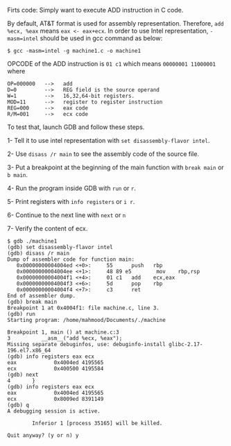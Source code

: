 Firts code:
Simply want to execute ADD instruction in C code.

By default, AT&T format is used for assembly representation. Therefore, `add %ecx, %eax` means `eax <- eax+ecx`. In order to use Intel representation, `-masm=intel` should be used in gcc command as below:

```
$ gcc -masm=intel -g machine1.c -o machine1
```

OPCODE of the ADD instruction is `01 c1` which means `00000001 11000001` where
```
OP=000000   -->   add
D=0         -->   REG field is the source operand
W=1         -->   16,32,64-bit registers.
MOD=11      -->   register to register instruction
REG=000     -->   eax code
R/M=001     -->   ecx code
```


To test that, launch GDB and follow these steps.

1- Tell it to use intel representation with `set disassembly-flavor intel`. 

2- Use `disass /r main` to see the assembly code of the source file. 

3- Put a breakpoint at the beginning of the main function with `break main` or `b main`. 

4- Run the program inside GDB with `run` or `r`. 

5- Print registers with `info registers` or `i r`. 

6- Continue to the next line with `next` or `n` 

7- Verify the content of ecx.

```
$ gdb ./machine1
(gdb) set disassembly-flavor intel
(gdb) disass /r main
Dump of assembler code for function main:
   0x00000000004004ed <+0>:     55      push   rbp
   0x00000000004004ee <+1>:     48 89 e5        mov    rbp,rsp
   0x00000000004004f1 <+4>:     01 c1   add    ecx,eax
   0x00000000004004f3 <+6>:     5d      pop    rbp
   0x00000000004004f4 <+7>:     c3      ret
End of assembler dump.
(gdb) break main
Breakpoint 1 at 0x4004f1: file machine.c, line 3.
(gdb) run
Starting program: /home/mahmood/Documents/./machine

Breakpoint 1, main () at machine.c:3
3          __asm__("add %ecx, %eax");
Missing separate debuginfos, use: debuginfo-install glibc-2.17-196.el7.x86_64
(gdb) info registers eax ecx
eax            0x4004ed 4195565
ecx            0x400500 4195584
(gdb) next
4       }
(gdb) info registers eax ecx
eax            0x4004ed 4195565
ecx            0x8009ed 8391149
(gdb) q
A debugging session is active.

        Inferior 1 [process 35165] will be killed.

Quit anyway? (y or n) y
```
